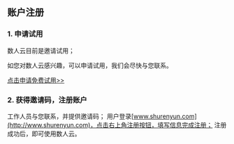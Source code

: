 ## 账户注册

### 1. 申请试用

数人云目前是邀请试用；

如您对数人云感兴趣，可以申请试用，我们会尽快与您联系。

[点击申请免费试用>>](http://form.mikecrm.com/f.php?t=CgBTTT)

### 2. 获得邀请码，注册账户

工作人员与您联系，并提供邀请码；
用户登录[www.shurenyun.com](http://www.shurenyun.com)，点击右上角注册按钮，填写信息完成注册；
注册成功后，即可使用数人云。
